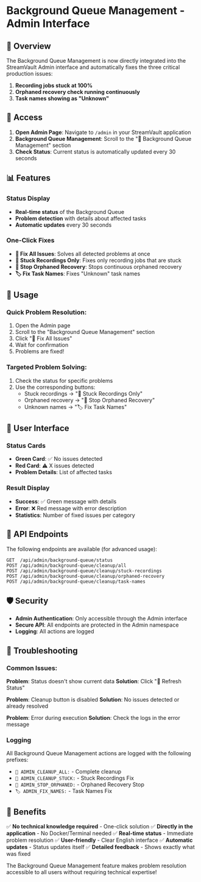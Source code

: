 # Background Queue Management - Admin Interface

## 🎯 Overview

The Background Queue Management is now directly integrated into the StreamVault Admin interface and automatically fixes the three critical production issues:

1. **Recording jobs stuck at 100%**
2. **Orphaned recovery check running continuously** 
3. **Task names showing as "Unknown"**

## 🔧 Access

1. **Open Admin Page**: Navigate to `/admin` in your StreamVault application
2. **Background Queue Management**: Scroll to the "🔧 Background Queue Management" section
3. **Check Status**: Current status is automatically updated every 30 seconds

## 📊 Features

### Status Display
- **Real-time status** of the Background Queue
- **Problem detection** with details about affected tasks
- **Automatic updates** every 30 seconds

### One-Click Fixes
- **🧹 Fix All Issues**: Solves all detected problems at once
- **🔧 Stuck Recordings Only**: Fixes only recording jobs that are stuck
- **🛑 Stop Orphaned Recovery**: Stops continuous orphaned recovery
- **🏷️ Fix Task Names**: Fixes "Unknown" task names

## 🚀 Usage

### Quick Problem Resolution:
1. Open the Admin page
2. Scroll to the "Background Queue Management" section
3. Click "🧹 Fix All Issues"
4. Wait for confirmation
5. Problems are fixed!

### Targeted Problem Solving:
1. Check the status for specific problems
2. Use the corresponding buttons:
   - Stuck recordings → "🔧 Stuck Recordings Only"
   - Orphaned recovery → "🛑 Stop Orphaned Recovery"  
   - Unknown names → "🏷️ Fix Task Names"

## 📱 User Interface

### Status Cards
- **Green Card**: ✅ No issues detected
- **Red Card**: ⚠️ X issues detected
- **Problem Details**: List of affected tasks

### Result Display
- **Success**: ✅ Green message with details
- **Error**: ❌ Red message with error description
- **Statistics**: Number of fixed issues per category

## 🔧 API Endpoints

The following endpoints are available (for advanced usage):

```
GET  /api/admin/background-queue/status
POST /api/admin/background-queue/cleanup/all
POST /api/admin/background-queue/cleanup/stuck-recordings
POST /api/admin/background-queue/cleanup/orphaned-recovery
POST /api/admin/background-queue/cleanup/task-names
```

## 🛡️ Security

- **Admin Authentication**: Only accessible through the Admin interface
- **Secure API**: All endpoints are protected in the Admin namespace
- **Logging**: All actions are logged

## 📝 Troubleshooting

### Common Issues:

**Problem**: Status doesn't show current data
**Solution**: Click "🔄 Refresh Status"

**Problem**: Cleanup button is disabled
**Solution**: No issues detected or already resolved

**Problem**: Error during execution
**Solution**: Check the logs in the error message

### Logging
All Background Queue Management actions are logged with the following prefixes:
- `🧹 ADMIN_CLEANUP_ALL:` - Complete cleanup
- `🔧 ADMIN_CLEANUP_STUCK:` - Stuck Recordings Fix
- `🛑 ADMIN_STOP_ORPHANED:` - Orphaned Recovery Stop
- `🏷️ ADMIN_FIX_NAMES:` - Task Names Fix

## 🎯 Benefits

✅ **No technical knowledge required** - One-click solution
✅ **Directly in the application** - No Docker/Terminal needed
✅ **Real-time status** - Immediate problem resolution
✅ **User-friendly** - Clear English interface
✅ **Automatic updates** - Status updates itself
✅ **Detailed feedback** - Shows exactly what was fixed

The Background Queue Management feature makes problem resolution accessible to all users without requiring technical expertise!
